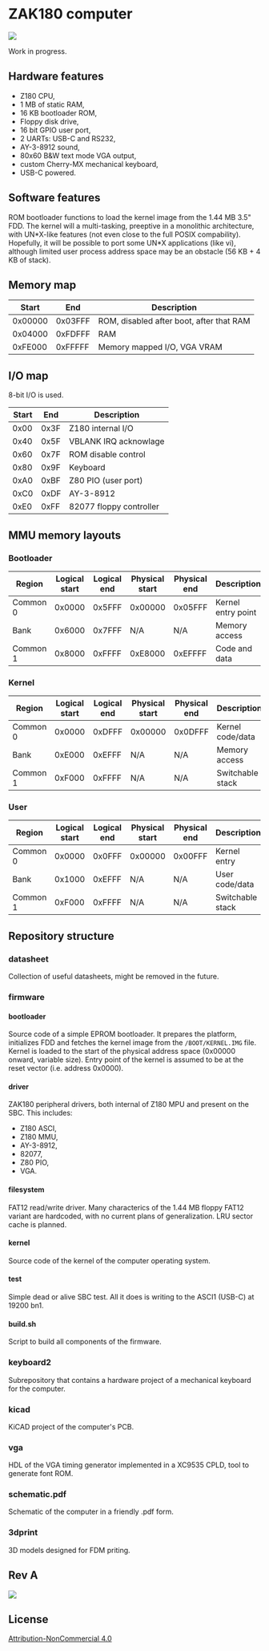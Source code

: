 # ZAK180 computer

<img src="img/computer.png">

Work in progress.

## Hardware features

- Z180 CPU,
- 1 MB of static RAM,
- 16 KB bootloader ROM,
- Floppy disk drive,
- 16 bit GPIO user port,
- 2 UARTs: USB-C and RS232,
- AY-3-8912 sound,
- 80x60 B&W text mode VGA output,
- custom Cherry-MX mechanical keyboard,
- USB-C powered.

## Software features

ROM bootloader functions to load the kernel image from the 1.44 MB 3.5" FDD.
The kernel will a multi-tasking, preeptive in a monolithic architecture, with
UN\*X-like features (not even close to the full POSIX compability). Hopefully,
it will be possible to port some UN\*X applications (like vi), although limited
user process address space may be an obstacle (56 KB + 4 KB of stack).

## Memory map

| Start   | End     | Description                              |
|---------|---------|------------------------------------------|
| 0x00000 | 0x03FFF | ROM, disabled after boot, after that RAM |
| 0x04000 | 0xFDFFF | RAM                                      |
| 0xFE000 | 0xFFFFF | Memory mapped I/O, VGA VRAM              |

## I/O map

8-bit I/O is used.

| Start | End  | Description             |
|-------|------|-------------------------|
| 0x00  | 0x3F | Z180 internal I/O       |
| 0x40  | 0x5F | VBLANK IRQ acknowlage   |
| 0x60  | 0x7F | ROM disable control     |
| 0x80  | 0x9F | Keyboard                |
| 0xA0  | 0xBF | Z80 PIO (user port)     |
| 0xC0  | 0xDF | AY-3-8912               |
| 0xE0  | 0xFF | 82077 floppy controller |

## MMU memory layouts

### Bootloader

| Region   | Logical start | Logical end | Physical start | Physical end | Description        |
|----------|---------------|-------------|----------------|--------------|--------------------|
| Common 0 | 0x0000        | 0x5FFF      | 0x00000        | 0x05FFF      | Kernel entry point |
| Bank     | 0x6000        | 0x7FFF      | N/A            | N/A          | Memory access      |
| Common 1 | 0x8000        | 0xFFFF      | 0xE8000        | 0xEFFFF      | Code and data      |

### Kernel

| Region   | Logical start | Logical end | Physical start | Physical end | Description        |
|----------|---------------|-------------|----------------|--------------|--------------------|
| Common 0 | 0x0000        | 0xDFFF      | 0x00000        | 0x0DFFF      | Kernel code/data   |
| Bank     | 0xE000        | 0xEFFF      | N/A            | N/A          | Memory access      |
| Common 1 | 0xF000        | 0xFFFF      | N/A            | N/A          | Switchable stack   |

### User

| Region   | Logical start | Logical end | Physical start | Physical end | Description        |
|----------|---------------|-------------|----------------|--------------|--------------------|
| Common 0 | 0x0000        | 0x0FFF      | 0x00000        | 0x00FFF      | Kernel entry       |
| Bank     | 0x1000        | 0xEFFF      | N/A            | N/A          | User code/data     |
| Common 1 | 0xF000        | 0xFFFF      | N/A            | N/A          | Switchable stack   |

## Repository structure

### datasheet

Collection of useful datasheets, might be removed in the future.

### firmware

#### bootloader

Source code of a simple EPROM bootloader. It prepares the platform, initializes
FDD and fetches the kernel image from the `/BOOT/KERNEL.IMG` file. Kernel is
loaded to the start of the physical address space (0x00000 onward, variable
size). Entry point of the kernel is assumed to be at the reset vector (i.e.
address 0x0000).

#### driver

ZAK180 peripheral drivers, both internal of Z180 MPU and present on the SBC.
This includes:

- Z180 ASCI,
- Z180 MMU,
- AY-3-8912,
- 82077,
- Z80 PIO,
- VGA.

#### filesystem

FAT12 read/write driver. Many characterics of the 1.44 MB floppy FAT12 variant
are hardcoded, with no current plans of generalization. LRU sector cache is
planned.

#### kernel

Source code of the kernel of the computer operating system.

#### test

Simple dead or alive SBC test. All it does is writing to the ASCI1 (USB-C) 
at 19200 bn1.

#### build.sh

Script to build all components of the firmware.

### keyboard2

Subrepository that contains a hardware project of a mechanical keyboard for the
computer.

### kicad

KiCAD project of the computer's PCB.

### vga

HDL of the VGA timing generator implemented in a XC9535 CPLD, tool to generate
font ROM.

### schematic.pdf

Schematic of the computer in a friendly .pdf form.

### 3dprint

3D models designed for FDM priting.

## Rev A

<img src="img/pcb.png">

## License

[Attribution-NonCommercial 4.0](LICENSE)
